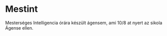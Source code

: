 # Mestint

Mesterséges Intelligencia órára készült ágensem, ami 10/8 at nyert az sikola Ágense ellen.
